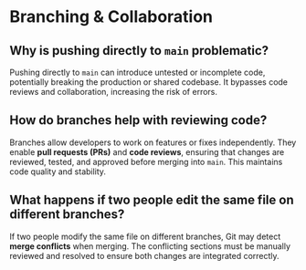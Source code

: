 # Branching & Collaboration

## Why is pushing directly to `main` problematic?

Pushing directly to `main` can introduce untested or incomplete code, potentially breaking the production or shared codebase. It bypasses code reviews and collaboration, increasing the risk of errors.

## How do branches help with reviewing code?

Branches allow developers to work on features or fixes independently. They enable **pull requests (PRs)** and **code reviews**, ensuring that changes are reviewed, tested, and approved before merging into `main`. This maintains code quality and stability.

## What happens if two people edit the same file on different branches?

If two people modify the same file on different branches, Git may detect **merge conflicts** when merging. The conflicting sections must be manually reviewed and resolved to ensure both changes are integrated correctly.

